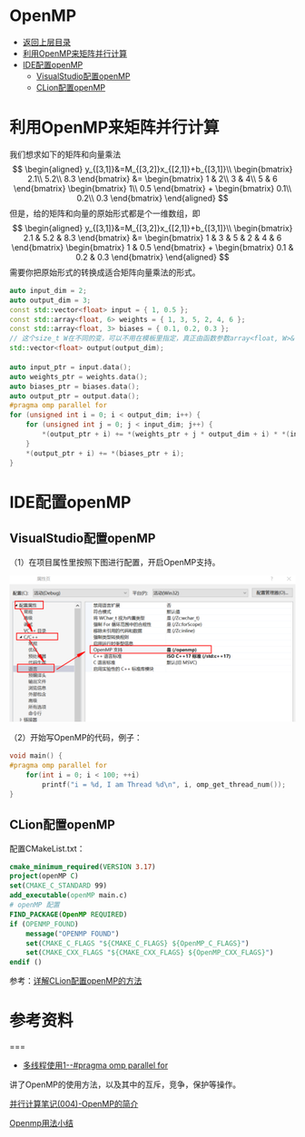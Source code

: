 # OpenMP

* [返回上层目录](../parallel-computing.md)
* [利用OpenMP来矩阵并行计算](#利用OpenMP来矩阵并行计算)
* [IDE配置openMP](#IDE配置openMP)
  * [VisualStudio配置openMP](#VisualStudio配置openMP)
  * [CLion配置openMP](#CLion配置openMP)



# 利用OpenMP来矩阵并行计算

我们想求如下的矩阵和向量乘法
$$
\begin{aligned}
y_{[3,1]}&=M_{[3,2]}x_{[2,1]}+b_{[3,1]}\\
\begin{bmatrix}
2.1\\ 
5.2\\ 
8.3
\end{bmatrix}
&=
\begin{bmatrix}
1 & 2\\ 
3 & 4\\ 
5 & 6
\end{bmatrix}
\begin{bmatrix}
1\\ 
0.5
\end{bmatrix}
+
\begin{bmatrix}
0.1\\ 
0.2\\ 
0.3
\end{bmatrix}
\end{aligned}
$$
但是，给的矩阵和向量的原始形式都是个一维数组，即
$$
\begin{aligned}
y_{[3,1]}&=M_{[3,2]}x_{[2,1]}+b_{[3,1]}\\
\begin{bmatrix}
2.1 & 5.2 & 8.3
\end{bmatrix}
&=
\begin{bmatrix}
1 & 3 & 5 & 2 & 4 & 6
\end{bmatrix}
\begin{bmatrix}
1 & 0.5
\end{bmatrix}
+
\begin{bmatrix}
0.1 & 0.2 & 0.3
\end{bmatrix}
\end{aligned}
$$
需要你把原始形式的转换成适合矩阵向量乘法的形式。

```c++
auto input_dim = 2;
auto output_dim = 3;
const std::vector<float> input = { 1, 0.5 };
const std::array<float, 6> weights = { 1, 3, 5, 2, 4, 6 };
const std::array<float, 3> biases = { 0.1, 0.2, 0.3 };
// 这个size_t W在不同的变，可以不用在模板里指定，真正由函数参数array<float, W>& weights指定
std::vector<float> output(output_dim);

auto input_ptr = input.data();
auto weights_ptr = weights.data();
auto biases_ptr = biases.data();
auto output_ptr = output.data();
#pragma omp parallel for
for (unsigned int i = 0; i < output_dim; i++) {
    for (unsigned int j = 0; j < input_dim; j++) {
    	*(output_ptr + i) += *(weights_ptr + j * output_dim + i) * *(input_ptr + j);
    }
    *(output_ptr + i) += *(biases_ptr + i);
}
```



# IDE配置openMP

## VisualStudio配置openMP

（1）在项目属性里按照下图进行配置，开启OpenMP支持。

![vs-config](pic/vs-config.png)

（2）开始写OpenMP的代码，例子：

```c++
void main() {
#pragma omp parallel for
    for(int i = 0; i < 100; ++i)
        printf("i = %d, I am Thread %d\n", i, omp_get_thread_num());
}
```

## CLion配置openMP

配置CMakeList.txt：

```cmake
cmake_minimum_required(VERSION 3.17)
project(openMP C)
set(CMAKE_C_STANDARD 99)
add_executable(openMP main.c)
# openMP 配置
FIND_PACKAGE(OpenMP REQUIRED)
if (OPENMP_FOUND)
    message("OPENMP FOUND")  
    set(CMAKE_C_FLAGS "${CMAKE_C_FLAGS} ${OpenMP_C_FLAGS}")  
    set(CMAKE_CXX_FLAGS "${CMAKE_CXX_FLAGS} ${OpenMP_CXX_FLAGS}")
endif ()
```

参考：[详解CLion配置openMP的方法](https://www.php1.cn/detail/XiangJie_CLion_P_8884a2b8.html)



# 参考资料



===

* [多线程使用1--#pragma omp parallel for](https://blog.csdn.net/weixin_44210987/article/details/112388379)

讲了OpenMP的使用方法，以及其中的互斥，竞争，保护等操作。

[并行计算笔记(004)-OpenMP的简介](https://zhuanlan.zhihu.com/p/81025414)

[Openmp用法小结](https://zhuanlan.zhihu.com/p/530489840)